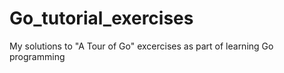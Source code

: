# Go_tutorial_exercises
My solutions to "A Tour of Go" excercises as part of learning Go programming  
